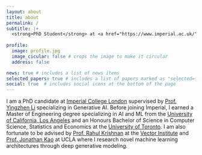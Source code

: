```yaml
---
layout: about
title: about
permalink: /
subtitle: |+
  <strong>PhD Student</strong> at <a href="https://www.imperial.ac.uk/">Imperial College London</a>
  
profile:
  image: profile.jpg
  image_cicular: false # crops the image to make it circular
  address: false

news: true # includes a list of news items
selected_papers: true # includes a list of papers marked as "selected={true}"
social: true  # includes social icons at the bottom of the page
---
```


I am a PhD candidate at [Imperial College London](https://www.imperial.ac.uk/computing/) supervised by [Prof. Yingzhen Li](http://yingzhenli.net/home/en/) specializing in Generative AI. Before joining Imperial, I earned a Master of Engineering degree specializing in AI and ML from the [University of California, Los Angeles](https://www.ucla.edu/) and an Honours Bachelor of Science in Computer Science, Statistics and Economics at the [University of Toronto](https://www.utoronto.ca/). I am also fortunate to be advised by [Prof. Rahul Krishnan](http://www.cs.toronto.edu/~rahulgk/index.html) at the [Vector Institute](https://vectorinstitute.ai/) and [Prof. Jonathan Kao](http://seas.ucla.edu/~kao/) at UCLA where I research novel machine learning architectures through deep generative modeling.
